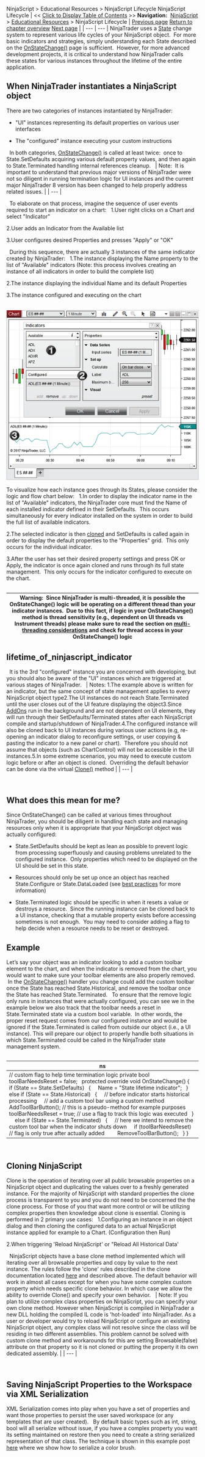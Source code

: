 ﻿
NinjaScript \> Educational Resources \> NinjaScript Lifecycle
NinjaScript Lifecycle
| \<\< [Click to Display Table of Contents](understanding_the_lifecycle_of.md) \>\> **Navigation:**     [NinjaScript](ninjascript.md) \> [Educational Resources](educational_resources.md) \> NinjaScript Lifecycle | [Previous page](multi-time_frame__instruments.md) [Return to chapter overview](educational_resources.md) [Next page](using_3rd_party_indicators.md) |
| --- | --- |
NinjaTrader uses a [State](state.md) change system to represent various life cycles of your NinjaScript object.  For more basic indicators and strategies, simply understanding each State described on the [OnStateChange()](onstatechange.md) page is sufficient.  However, for more advanced development projects, it is critical to understand how NinjaTrader calls these states for various instances throughout the lifetime of the entire application.
 
## When NinjaTrader instantiates a NinjaScript object
There are two categories of instances instantiated by NinjaTrader:
 
- "UI" instances representing its default properties on various user interfaces

- The "configured" instance executing your custom instructions

 
In both categories, [OnStateChange()](onstatechange.md) is called at least twice:  once to State.SetDefaults acquiring various default property values, and then again to State.Terminated handling internal references cleanup.
 
| Note:  It is important to understand that previous major versions of NinjaTrader were not so diligent in running termination logic for UI instances and the current major NinjaTrader 8 version has been changed to help properly address related issues. |
| --- |

 
To elaborate on that process, imagine the sequence of user events required to start an indicator on a chart:
 
1\.User right clicks on a Chart and select "Indicator"

2\.User adds an Indicator from the Available list

3\.User configures desired Properties and presses "Apply" or "OK"

 
During this sequence, there are actually 3 instances of the same indicator created by NinjaTrader:
 
1\.The instance displaying the Name property to the list of "Available" indicators (Note: this process involves creating an instance of all indicators in order to build the complete list)

2\.The instance displaying the individual Name and its default Properties

3\.The instance configured and executing on the chart

 
![indicator_dialog_state](indicator_dialog_state.png)

To visualize how each instance goes through its States, please consider the logic and flow chart below:
 
1\.In order to display the indicator name in the list of "Available" indicators, the NinjaTrader core must find the Name of each installed indicator defined in their SetDefaults.  This occurs simultaneously for every indicator installed on the system in order to build the full list of available indicators.

2\.The selected indicator is then [cloned](clone.md) and SetDefaults is called again in order to display the default properties to the "Properties" grid.  This only occurs for the individual indicator.

3\.After the user has set their desired property settings and press OK or Apply, the indicator is once again cloned and runs through its full state management.  This only occurs for the indicator configured to execute on the chart.

## 
| Warning:  Since NinjaTrader is multi\-threaded, it is possible the OnStateChange() logic will be operating on a different thread than your indicator instances.  Due to this fact, if logic in your OnStateChange() method is thread sensitivity (e.g., dependent on UI threads vs Instrument threads) please make sure to read the section on [multi\-threading considerations](multi-threading.md) and check for thread access in your OnStateChange() logic |
| --- |

## 
## lifetime_of_ninjascript_indicator
 
It is the 3rd "configured" instance you are concerned with developing, but you should also be aware of the "UI" instances which are triggered at various stages of NinjaTrader.
 
| Notes:  1\.The example above is written for an indicator, but the same concept of state management applies to every NinjaScript object type2\.The UI instances do not reach State.Terminated until the user closes out of the UI feature displaying the object3\.Since [AddOns](addon_development_overview.md) run in the background and are not dependent on UI elements, they will run through their SetDefaults/Terminated states after each NinjaScript compile and startup/shutdown of NinjaTrader.4\.The configured instance will also be cloned back to UI instances during various user actions (e.g, re\-opening an indicator dialog to reconfigure settings, or user copying \& pasting the indicator to a new panel or chart).  Therefore you should not assume that objects (such as ChartControl) will not be accessible in the UI instances.5\.In some extreme scenarios, you may need to execute custom logic before or after an object is cloned.  Overriding the default behavior can be done via the virtual [Clone()](clone.md) method |
| --- |

 
## What does this mean for me?
Since OnStateChange() can be called at various times throughout NinjaTrader, you should be diligent in handling each state and managing resources only when it is appropriate that your NinjaScript object was actually configured:
 
- State.SetDefaults should be kept as lean as possible to prevent logic from processing superfluously and causing problems unrelated to the configured instance.  Only properties which need to be displayed on the UI should be set in this state.

- Resources should only be set up once an object has reached State.Configure or State.DataLoaded (see [best practices](ninjascript_best_practices.md) for more information) 

- State.Terminated logic should be specific in when it resets a value or destroys a resource.  Since the running instance can be cloned back to a UI instance, checking that a mutable property exists before accessing sometimes is not enough.  You may need to consider adding a flag to help decide when a resource needs to be reset or destroyed.  

## 
## Example
Let’s say your object was an indicator looking to add a custom toolbar element to the chart, and when the indicator is removed from the chart, you would want to make sure your toolbar elements are also properly removed.  In the [OnStateChange()](onstatechange.md) handler you change could add the custom toolbar once the State has reached State.Historical, and remove the toolbar once the State has reached State.Terminated.
 
To ensure that the remove logic only runs in instances that were actually configured, you can see we in the example below we also track that the toolbar needs a reset in State.Terminated state via a custom bool variable.  In other words, the proper reset request comes from our configured instance and would be ignored if the State.Terminated is called from outside our object (i.e., a UI instance). This will prepare our object to properly handle both situations in which State.Terminated could be called in the NinjaTrader state management system.
## 
| ns |
| --- |
| // custom flag to help time termination logic private bool toolBarNeedsReset \= false;   protected override void OnStateChange() {    if (State \=\= State.SetDefaults)    {      Name \= "State lifetime indicator";    }    else if (State \=\= State.Historical)    {      // before indicator starts historical processing      // add a custom tool bar using a custom method      AddToolBarButton(); // this is a pseudo\-method for example purposes      toolBarNeedsReset \= true; // use a flag to track this logic was executed    }      else if (State \=\= State.Terminated)    {      // here we intend to remove the custom tool bar when the indicator shuts down      if (toolBarNeedsReset) // flag is only true after actually added          RemoveToolBarButton();    } } |

 
## Cloning NinjaScript
Clone is the operation of iterating over all public browsable properties on a NinjaScript object and duplicating the values over to a freshly generated instance. For the majority of NinjaScript with standard properties the clone process is transparent to you and you do not need to be concerned the the clone process. For those of you that want more control or will be utilizing complex properties then knowledge about clone is essential. Cloning is performed in 2 primary use cases:
 
1\.Configuring an instance in an object dialog and then cloning the configured data to an actual NinjaScript instance applied for example to a Chart. (Configuration then Run) 

2\.When triggering 'Reload NinjaScript' or "Reload All Historical Data'

 
NinjaScript objects have a base clone method implemented which will iterating over all browsable properties and copy by value to the next instance. The rules follow the 'clone' rules described in the clone documentation located [here](clone.md) and described above. The default behavior will work in almost all cases except for when you have some complex custom property which needs specific clone behavior. In which case we allow the ability to override Clone() and specify your own behavior.
 
| Note: If you plan to utilize complex class properties on NinjaScript, you can specify your own clone method. However when NinjaScript is compiled in NinjaTrader a new DLL holding the compiled IL code is 'hot\-loaded' into NinjaTrader. As a user or developer would try to reload NinjaScript or configure an existing NinjaScript object, any complex class will not resolve since the class will be residing in two different assemblies. This problem cannot be solved with custom clone method and workarounds for this are setting Browsable(false) attribute on that property so it is not cloned or putting the property it its own dedicated assembly. |
| --- |

 
## Saving NinjaScript Properties to the Workspace via XML Serialization
XML Serialization comes into play when you have a set of properties and want those properties to persist the user saved workspace (or any templates that are user created). 
 
By default basic types such as int, string, bool will all serialize without issue, if you have a complex property you want its setting maintained on restore then you need to create a string serialized representation of that class. The technique is shown in this example post [here](user_definable_color_inputs.md) where we show how to serialize a color brush.
